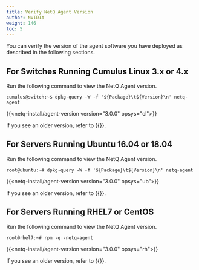 ```yaml
---
title: Verify NetQ Agent Version
author: NVIDIA
weight: 146
toc: 5
---
```

You can verify the version of the agent software you have deployed as described in the following sections.

## For Switches Running Cumulus Linux 3.x or 4.x

Run the following command to view the NetQ Agent version.

```
cumulus@switch:~$ dpkg-query -W -f '${Package}\t${Version}\n' netq-agent
```

{{<netq-install/agent-version version="3.0.0" opsys="cl">}}

If you see an older version, refer to {{<link title="Upgrade NetQ Agents on Cumulus Linux Switches">}}.

## For Servers Running Ubuntu 16.04 or 18.04

Run the following command to view the NetQ Agent version.

```
root@ubuntu:~# dpkg-query -W -f '${Package}\t${Version}\n' netq-agent
```

{{<netq-install/agent-version version="3.0.0" opsys="ub">}}

If you see an older version, refer to {{<link title="Upgrade NetQ Agents on Ubuntu Servers">}}.

## For Servers Running RHEL7 or CentOS

Run the following command to view the NetQ Agent version.

```
root@rhel7:~# rpm -q -netq-agent
```

{{<netq-install/agent-version version="3.0.0" opsys="rh">}}

If you see an older version, refer to {{<link title="Upgrade NetQ Agents on RHEL or CentOS Servers">}}.
